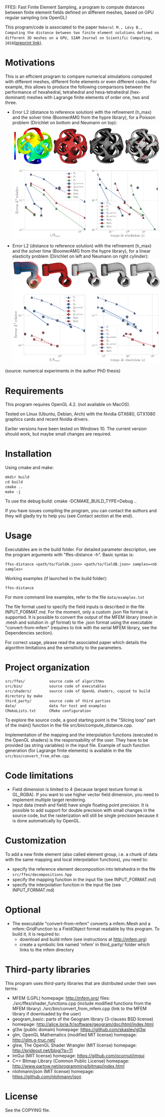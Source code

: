 FFES: Fast Finite Element Sampling, a program to compute distances between
      finite element fields defined on different meshes, based on GPU regular
      sampling (via OpenGL)

This program/code is associated to the paper ``Reberol M., Lévy B., Computing
the distance between two finite element solutions defined on different 3D
meshes on a GPU, SIAM Journal on Scientific Computing, 2018``[(preprint
link)](https://hal.inria.fr/hal-01634176).

# Motivations

This is an efficient program to compare numerical simulations computed with
different meshes, different finite elements or even different codes.  For
example, this allows to produce the following comparisons between the
performance of hexahedral, tetrahedral and hexa-tetrahedral (hex-dominant)
meshes with Lagrange finite elements of order one, two and three.

- Error L2 (distance to reference solution) with the refinement (h_max) and
the solver time (BoomerAMG from the hypre library), for a Poisson problem
(Dirichlet on bottom and Neumann on top):
![Metatron Poisson](./doc/figures/ca_metatron.png)

- Error L2 (distance to reference solution) with the refinement (h_max) and
the solver time (BoomerAMG from the hypre library), for a linear elasticity problem
(Dirichlet on left and Neumann on right cylinder):
![Hanger elasticity](./doc/figures/ca_hanger.png)

(source: numerical experiments in the author PhD thesis)

# Requirements 

This program requires OpenGL 4.2. (not available on MacOS).

Tested on Linux (Ubuntu, Debian, Arch) with the Nvidia GTX680, GTX1080 graphics
cards and recent Nvidia drivers.

Earlier versions have been tested on Windows 10. The current version should
work, but maybe small changes are required.


# Installation

Using cmake and make:

    mkdir build
    cd build
    cmake ..
    make -j

To use the debug build: cmake -DCMAKE_BUILD_TYPE=Debug ..

If you have issues compiling the program, you can contact the authors and they will
gladly try to help you (see Contact section at the end).


# Usage

Executables are in the build folder.  For detailed parameter description, see
the program arguments with "ffes-distance -h". Basic syntax is:

    ffes-distance <path/to/fieldA.json> <path/to/fieldB.json> samples=<nb samples> 

Working examples (if launched in the build folder):

    ffes-distance 

For more command line examples, refer to the file `data/examples.txt`

The file format used to specify the field inputs is described in the file
INPUT_FORMAT.md.  For the moment, only a custom .json file format is supported.
It is possible to convert the output of the MFEM library (mesh in .mesh and
solution in .gf format) to the .json format using the executable
"convert-from-mfem" (requires to link with the serial MFEM library, see the
Dependencies section).

For correct usage, please read the associated paper which details the
algorithm limitations and the sensitivity to the parameters.


# Project organization

    src/ffes/           source code of algorithms
    src/bin/            source code of executables
    src/shaders/        source code of OpenGL shaders, copied to build directory by make
    third_party/        source code of third parties
    data/               data for test and examples
    CMakeLists.txt      CMake configuration

To explore the source code, a good starting point is the "Slicing loop" part of
the main() function in the file src/bin/compute_distance.cpp.

Implementation of the mapping and the interpolation functions (executed in the
OpenGL shaders) is the responsability of the user. They have to be provided 
(as string variables) in the input file. Example of such function generation (for Lagrange finite
elements) is available in the file `src/bin/convert_from_mfem.cpp`.

# Code limitations

- Field dimension is limited to 4 (because largest texture format is GL_RGBA).
  If you want to use higher vector field dimension, you need to implement
  multiple target rendering.
- Input data (mesh and field) have single floating point precision. It is
  possible to add support for double precision with small changes in the source
  code, but the rasterization will still be single precision because it is done
  automatically by OpenGL.

# Customization

To add a new finite element (also called element group, i.e. a chunk of data with the same mapping and local interpolation functions), you need to:
- specify the reference element decomposition into tetrahedra in the file `src/ffes/decompositions.hpp`
- specify the mapping function in the input file (see INPUT_FORMAT.md)
- specify the interpolation function in the input file (see INPUT_FORMAT.md)

# Optional

- The executable "convert-from-mfem" converts a mfem::Mesh and a mfem::GridFunction to
  a FieldObject format readable by this program. To build it, it is required to:
  - download and build mfem (see instructions at http://mfem.org)
  - create a symbolic link named 'mfem' in third_party/ folder which links to the mfem directory

# Third-party libraries

This program uses third-party libraries that are distributed under their own terms:
- MFEM (LGPL)
    homepage: http://mfem.org/
    files: 
        ./src/ffes/shader_functions.cpp (include modified functions from the MFEM library)
        ./src/bin/convert_from_mfem.cpp (link to the MFEM library if downloaded by the user)
- geogram_basic: parts of the Geogram library (3-clauses BSD license)
    homepage: http://alice.loria.fr/software/geogram/doc/html/index.html
- gl3w (public domain)
    homepage: https://github.com/skaslev/gl3w
- glm, OpenGL Mathematics (modified MIT license)
    homepage: http://glm.g-truc.net/
- glsw, The OpenGL Shader Wrangler (MIT license)
    homepage: http://prideout.net/blog/?p=11
- ImGui (MIT license)
    homepage: https://github.com/ocornut/imgui
- C++ Bitmap Library (Common Public License)
    homepage: http://www.partow.net/programming/bitmap/index.html
- nlohmann/json (MIT license)
    homepage: https://github.com/nlohmann/json

# License

See the COPYING file.


